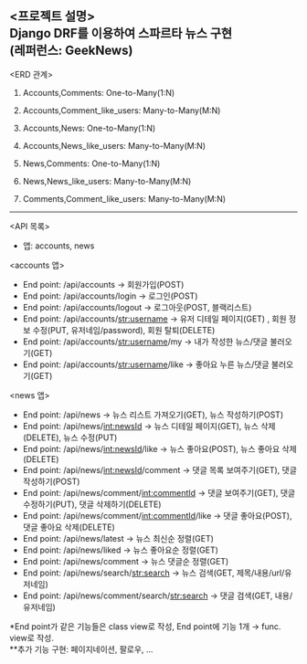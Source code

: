 <프로젝트 설명>  
Django DRF를 이용하여 스파르타 뉴스 구현  
(레퍼런스: GeekNews)
---  


<ERD 관계>  

   
1. Accounts,Comments: One-to-Many(1:N)  

   
2. Accounts,Comment_like_users: Many-to-Many(M:N)


3. Accounts,News: One-to-Many(1:N)


4. Accounts,News_like_users: Many-to-Many(M:N)


5. News,Comments: One-to-Many(1:N)


6. News,News_like_users: Many-to-Many(M:N)


7. Comments,Comment_like_users: Many-to-Many(M:N)  


---  
<API 목록>  
- 앱: accounts, news  
   
<accounts 앱>  
- End point: /api/accounts → 회원가입(POST)  
- End point: /api/accounts/login → 로그인(POST)  
- End point: /api/accounts/logout → 로그아웃(POST, 블랙리스트)  
- End point: /api/accounts/<str:username> → 유저 디테일 페이지(GET) , 회원 정보 수정(PUT, 유저네임/password), 회원 탈퇴(DELETE)  
- End point: /api/accounts/<str:username>/my → 내가 작성한 뉴스/댓글 불러오기(GET)  
- End point: /api/accounts/<str:username>/like → 좋아요 누른 뉴스/댓글 불러오기(GET)  
  
<news 앱>  
- End point: /api/news → 뉴스 리스트 가져오기(GET), 뉴스 작성하기(POST)  
- End point: /api/news/<int:newsId> → 뉴스 디테일 페이지(GET), 뉴스 삭제(DELETE), 뉴스 수정(PUT)  
- End point: /api/news/<int:newsId>/like → 뉴스 좋아요(POST), 뉴스 좋아요 삭제(DELETE)  
- End point: /api/news/<int:newsId>/comment → 댓글 목록 보여주기(GET), 댓글 작성하기(POST)  
- End point: /api/news/comment/<int:commentId> → 댓글 보여주기(GET), 댓글 수정하기(PUT), 댓글 삭제하기(DELETE)  
- End point: /api/news/comment/<int:commentId>/like → 댓글 좋아요(POST), 댓글 좋아요 삭제(DELETE)  
- End point: /api/news/latest → 뉴스 최신순 정렬(GET)  
- End point: /api/news/liked → 뉴스 좋아요순 정렬(GET)  
- End point: /api/news/comment → 뉴스 댓글순 정렬(GET)  
- End point: /api/news/search/<str:search> → 뉴스 검색(GET, 제목/내용/url/유저네임)  
- End point: /api/news/comment/search/<str:search> → 댓글 검색(GET, 내용/유저네임)  

*End point가 같은 기능들은 class view로 작성, End point에 기능 1개 → func. view로 작성.  
**추가 기능 구현: 페이지네이션, 팔로우, ...  
